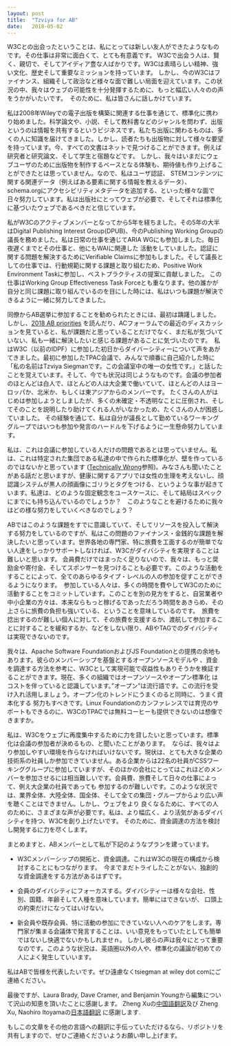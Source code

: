 ```yaml
---
layout: post
title:  "Tzviya for AB"
date:   2018-05-02
---
```


W3Cとの出会ったということは、私にとっては新しい友人ができたようなものです。その仕事は非常に面白くて、とても有意義です。
W3Cで出会う人は、賢く、親切で、そしてアイディア豊な人ばかりです。W3Cは素晴らしい精神、強い文化、歴史そして重要なミッションを持っています。
しかし、今のW3Cはファイナンス、組織そして政治など様々な面で難しい局面を迎えています。この状況の中、我々はウェブの可能性を十分発揮するために、もっと幅広い人々のの声をうかがいたいです。　そのために、私は皆さんに話しかけています。

私は2008年Wileyでの電子出版を構築に関連する仕事を通じて、標準化に携わり始めました。科学論文や、小説、そして教科書などのジャンルを問わず、出版というのは情報を共有するというビジネスです。私たち出版に関わるものは、多くの人に知識を届けてきました。しかし、読者たちも出版物に対して様々な要望を持っています。今、すべての文書はネットで見つけることができます。例えば研究者と研究論文、そして学生と宿題などです。
しかし、我々はいまだにウェブユーザのために出版物を制作するベースとなる体験も、期待値も作り上げることができたとは思っていません。なので、私はユーザ認証、
STEMコンテンツに関する関連データ（例えばある要素に関する情報を教えるデータ）、schema.orgにアクセシビリティメタデータを追加する、といった様々な面で日々努力しています。私は出版社にとってウェブが必要で、そしてそれは標準化に基づいたウェブであるべきだと信じています。　

私がW3Cのアクティブメンバーとなってから5年を経ちました。その5年の大半はDigital Publishing Interest Group(DPUB)、今のPublishing
Working Groupの議長を務めました。私は日常の仕事を通じてARIA WGにも参加しました。毎日夜遅くまでとその仕事と、他にもWAIに関連した
活動をしていました。認証に関する問題を解決するためにVerifiable Claimsに参加もしました。そして議長としての仕事では、行動規範に関する課題と取り組むため、Positive Work Environment Taskに参加し、ベストプラクティスの提案に貢献しました。
この仕事はWorking Group Effectiveness Task Forceとも重なります。他の誰かが自分と同じ課題に取り組んでいるのを目にした時には、私はいつも課題が解決できるように一緒に努力してきました。

同僚からAB選挙に参加することを勧められたときには、最初は躊躇しました。しかし、[2018 AB priorities]( https://www.w3.org/wiki/AB/2018_Priorities) 
を読んだり、ACフォーラムでの最近のディスカッションを見ていると、私が課題だと思っていることだけでなく、まだ私が気づいていない、私も一緒に解決したいと感じる課題があることに気づいたのです。　私はW3C（以前のIDPF）に参加した初日からダイバーシティーについて声をあがてきました。最初に参加したTPAC会議で、みんなで順番に自己紹介した時に「私の名前はTzviya Siegmanです。この会議室中の唯一の女性です。」と話したことを覚えています。そして、今でも状況は同じようなものです。会議の参加者のほとんどは白人で、ほとんどの人は大企業で働いていて、ほとんどの人はヨーロッパか、北米か、もしくは東アジアからのメンバーです。
たくさんの人がはじめは参加しようとしましたが、多くの未確定・不透明なことに圧倒され、そしてそのことを説明したり助けてくれる人がいなかっため、たくさんの人が困惑していました。
その経験を通じて、私は自分が議長として勤めているワーキンググループではいつも参加や発言のハードルを下げるように一生懸命努力しています。

私は、これは会議に参加している人だけの問題であるとは思っていません。私は、これは特定された集団である私達の中で作られた標準化が、壁を作っているのではないかと思っています
([Technically Wrong](http://www.sarawb.com/technically-wrong/)参照)。みなさんも聞いたことがある話だと思いますが、健康に関するアプリでは女性の生理を考えないし、顔認識システムが黒人の顔画像にゴリラとタグをつける、というような事が起きています。私達は、どのような固定観念をユースケースに、そして結局はスペックにまでにも持ち込んでいるのでしょうか？　このようなことを避けるために我々はどの様な努力をしていくべきなのでしょう？

ABではこのような課題をすでに意識していて、そしてリソースを投入して解決する努力をしているのですが、私はこの問題のファイナンス・金銭的な課題を解決したいと思っています。世界各地の専門家、特に旅費を工面するのが簡単でない人達をしっかりサポートしなければ、W3Cがダイバシティを実現することは難しいと思います。
会員費だけではまったく足りないので、我々は、もっと奨励金や寄付金、そしてスポンサーを見つけることも必要です。このような活動をすることによって、全てのあらゆるタイプ・レベルの人の参加を促すことができるようになります。　参加している人々は、多くの時間を費やしてW3Cのために活動することをコミットしています。このことを別の見方をすると、自営業者や中小企業の方々は、本来ならもっと稼げるであっただろう時間をあきらめ、その上さらに旅費の負担も強いている、ということを意味しているのです。　旅費を捻出するのが難しい個人に対して、その旅費を支援するか、渡航して参加することに対することを緩和するか、などをしない限り、ABやTAGでのダイバシティは実現できないのです。

我々は、Apache Software FoundationおよびJS Foundationとの提携の余地もあります。彼らのメンバーシップを基盤とするオープンソースモデルや
、資金を調達する方法を参考に、W3Cとして実現可能で収益性もありそうかを検証することができます。現在、多くの組織ではオープンソースやオープン標準化
はコストを伴っていると認識しています。”オープン”は流行語です。この流行を受け入れ活用しましょう。オープン化のトレンドにうまくのると同時に、うまく資本化する
努力もすべきです。Linux Foundationのカンファレンスでは育児のサポートもできるのに、W3CのTPACでは無料コーヒーも提供できないのは想像できますか。

私は、W3Cをウェブに再度集中するために力を貸したいと思っています。標準化は会議の参加者が決めるもの、と聞いたことがあります。　ならば、我々はより参加しやすい環境を作らなければいけないです。現状は、とても大きな企業の技術系の社員しか参加できていません。ある企業からは22名の社員がCSSワーキンググループに参加していますが、そのほかの会社にとってはこれほどのメンバーを参加させるには相当難しいです。会員費、旅費そして日々の仕事によって、例え大企業の社員であっても
参加するのが難しいです。このような状況では、業界全体、大陸全体、国全体、そして全ての集団・グループからより広い声を聴くことはできません。しかし、ウェブをより
良くなるために、すべての人のために、さまざまな声が必要です。私は、より幅広く、より活気があるダイバシティを持つ、W3Cを創り上げたいです。
そのために、資金調達の方法を検討し開発するに力を尽くします。

まとめますと、ABメンバーとして私が下記のようなプランを建っています。

* W3Cメンバーシップの開拓と、資金調達。これはW3Cの現在の構成から検討することにもつながります。　今までまだトライしたことがない、独創的な資金調達をする方法があるはずです。

* 会員のダイバシティにフォーカスする。ダイバシティーは様々な会社、性別、国籍、年齢そして人種を意味しています。簡単にはできないが、
口頭上の約束だけになってはいけない。

* 新会員や既存会員、特に活動の参加にできていない人へのケアをします。専門家が集まる会議体で発言することは、いい意見をもっていたとしても簡単ではないし快適でないかもしれませｎ。
しかし彼らの声は我々にとって重要なのです。このような状況は、英語圏以外の人や、標準化の議論が初めての人によく発生していいます。

私はABで皆様を代表したいです。ぜひ遠慮なくtsiegman at wiley dot comにご連絡ください。

最後ですが、Laura Brady, Dave Cramer, and Benjamin Youngから編集について沢山の知恵を頂いたことに感謝します。
Zheng Xuの[中国語翻訳](https://tzviyasiegman.github.io/blog/zh/2018/05/02/Tzviya-for-AB)及び
Zheng Xu, Naohiro Itoyamaの[日本語翻訳](https://tzviyasiegman.github.io/blog/ja/2018/05/02/Tzviya-for-AB) に感謝します.  

もしこの文章をその他の言語への翻訳に手伝っていただけるなら、リポジトリを共有しますので、ぜひご連絡くださいようお願い申し上げます。
